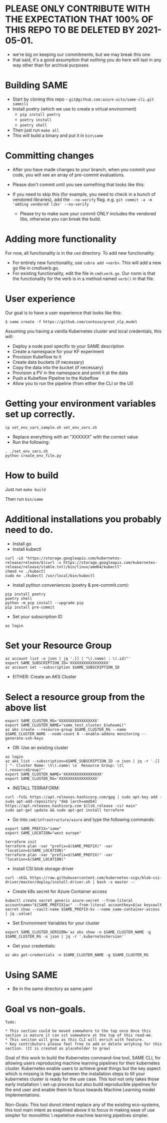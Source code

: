 # PLEASE ONLY CONTRIBUTE WITH THE EXPECTATION THAT 100% OF THIS REPO TO BE DELETED BY 2021-05-01.
- we're big on keeping our commitments, but we may break this one
- that said, it's a good assumption that nothing you do here will last in any way other than for archival purposes

# Building SAME
- Start by cloning this repo - `git@github.com:azure-octo/same-cli.git samecli`
- Install poetry (which we use to create a virtual environment)
    - `pip install poetry`
    - `poetry install`
    - `poetry shell`
- Then just run `make all`
- This will build a binary and put it in `bin\same`
  
# Committing changes
- After you have made changes to your branch, when you commit your code, you will see an array of pre-commit evaluations.
- Please don't commit until you see something that looks like this:

- If you need to skip this (for example, you need to check in a bunch of vendored libraries), add the `--no-verify` flag. e.g. `git commit -a -m 'adding vendored libs' --no-verify`
  - Please try to make sure your commit ONLY includes the vendored libs, otherwise you can break the build.

# Adding more functionality
For now, all functionality is in the `cmd` directory. To add new functionality:
- For entirely new functionality, use `cobra add <verb>`. This will add a new go file in cmd\verb.go.
- For existing functionality, edit the file in `cmd\verb.go`. Our norm is that the functionality for the verb is in a method named `verb()` in that file.

# User experience
Our goal is to have a user experience that looks like this:
```
$ same create -f https://github.com/contoso/great_nlp_model
```

Assuming you having a vanilla Kubernetes cluster and local credentials, this will:
- Deploy a node pool specific to your SAME description
- Create a namespace for your KF experiment
- Provision Kubeflow to it
- Create data buckets (if necessary) 
- Copy the data into the bucket (if necessary)
- Provision a PV in the namespace and point it at the data
- Push a Kubeflow Pipeline to the Kubeflow
- Allow you to run the pipeline (from either the CLI or the UI)

# Getting your environment variables set up correctly.
```
cp set_env_vars_sample.sh set_env_vars.sh
```
- Replace everything with an "XXXXXX" with the correct value
- Run the following:

```
. ./set_env_vars.sh
python create_env_file.py
```

# How to build
Just run `make build`

Then run `bin/same`

# Additional installations you probably need to do.

- Install go
- Install kubectl
```
curl -LO "https://storage.googleapis.com/kubernetes-release/release/$(curl -s https://storage.googleapis.com/kubernetes-release/release/stable.txt)/bin/linux/amd64/kubectl"
chmod +x ./kubectl
sudo mv ./kubectl /usr/local/bin/kubectl
```
- Install python conveniences (poetry & pre-commit.com):
```
pip install poetry
poetry shell
python -m pip install --upgrade pip
pip install pre-commit
```

- Set your subscription ID
```
az login
```
# Set your Resource Group
```
az account list -o json | jq '.[] | "\(.name) : \(.id)"'
export SAME_SUBSCRIPTION_ID='XXXXXXXXXXXXXXXXX'
az account set --subscription $SAME_SUBSCRIPTION_ID
```

- EITHER: Create an AKS Cluster
# Select a resource group from the above list

```
export SAME_CLUSTER_RG='XXXXXXXXXXXXXXXXX'
export SAME_CLUSTER_NAME="same_test_cluster_$(whoami)"
az aks create --resource-group $SAME_CLUSTER_RG --name $SAME_CLUSTER_NAME --node-count 0 --enable-addons monitoring --generate-ssh-keys
```

- OR: Use an existing cluster
```
az login
az aks list --subscription=$SAME_SUBSCRIPTION_ID -o json | jq -r '.[] | "- Cluster Name: \t\(.name) \n  Resource Group: \t\(.resourceGroup)"'
export SAME_CLUSTER_NAME='XXXXXXXXXXXXXXXXX'
export SAME_CLUSTER_RG='XXXXXXXXXXXXXXXXX'
```

- INSTALL TERRAFORM:
```
curl -fsSL https://apt.releases.hashicorp.com/gpg | sudo apt-key add -
sudo apt-add-repository "deb [arch=amd64] https://apt.releases.hashicorp.com $(lsb_release -cs) main"
sudo apt-get update && sudo apt-get install terraform
```

- Go into `cmd/infrastructure/azure` and type the following commands:
```
export SAME_PREFIX="same"
export SAME_LOCATION="west europe"

terraform init
terraform plan -var "prefix=$(SAME_PREFIX)" -var "location=$(SAME_LOCATION)"
terraform plan -var "prefix=$(SAME_PREFIX)" -var "location=$(SAME_LOCATION)"
```

- Install CSI blob storage driver
```
curl -skSL https://raw.githubusercontent.com/kubernetes-sigs/blob-csi-driver/master/deploy/install-driver.sh | bash -s master --
```

- Create k8s secret for Azure Container access
```
kubectl create secret generic azure-secret --from-literal accountname="${SAME_PREFIX}ac" --from-literal accountkey=$(az keyvault secret show --vault-name $SAME_PREFIX-kv --name same-container-access | jq .value)
```

- Set Environment Variables for your cluster
```
export SAME_CLUSTER_VERSION=`az aks show -n $SAME_CLUSTER_NAME -g $SAME_CLUSTER_RG -o json | jq -r '.kubernetesVersion'`
```

- Get your credentials:
```
az aks get-credentials -n $SAME_CLUSTER_NAME -g $SAME_CLUSTER_RG
```

# Using SAME
- Be in the same directory as same.yaml

# Goal vs non-goals.

```
Todo: 

* This section could be moved somewhere to the top once Once this section is mature it can sit somewhere at the top of this read-me.
* This seciton will grow as this CLI will enrich with feature.
* Key contributors please feel free to add or delete antyhing for this section. (It is created as placeholder to grow)

```

Goal of this work to build the Kubernetes command-line tool, SAME CLI, for allowing users reproducing machine learning pipelines for their kubernetes cluster. Kubernetes enable users to achieve great things but the key aspect which is missing is the gap between the installation steps to till your kubernetes cluster is ready for the use case. This tool not only takes those early installation \ set-up process but also build reproducible pipelines for the end user and enable them to focus towards Machine Learning model implementations.

Non-Goals: This tool donot intend replace any of the existing eco-systems, this tool main intent as exaplined above it to focus in making ease of use simpler for monolithic \ repetetive machine learning pipelines simpler.

